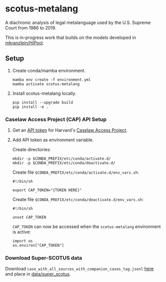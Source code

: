 # scotus-metalang
A diachronic analysis of legal metalanguage used by the U.S. Supreme Court from 1986 to 2019.

This is in-progress work that builds on the models developed in [mkranzlein/HiPool](https://github.com/mkranzlein/HiPool).

## Setup
1. Create conda/mamba environment.
    ```
    mamba env create -f environment.yml
    mamba activate scotus-metalang
    ```
2. Install scotus-metalang locally.
    ```
    pip install --upgrade build
    pip install -e .
    ```

### Caselaw Access Project (CAP) API Setup
1. Get an [API token](https://case.law/docs/site_features/api) for Harvard's [Caselaw Access Project](https://case.law/).
2. Add API token as environment variable.
    
    Create directories:
    ```
    mkdir -p $CONDA_PREFIX/etc/conda/activate.d/
    mkdir -p $CONDA_PREFIX/etc/conda/deactivate.d/
    ```

    Create file `$CONDA_PREFIX/etc/conda/activate.d/env_vars.sh`:
    ```
    #!/bin/sh

    export CAP_TOKEN="{TOKEN HERE}"
    ```
    Create file `$CONDA_PREFIX/etc/conda/deactivate.d/env_vars.sh`:
    ```
    #!/bin/sh

    unset CAP_TOKEN
    ```
    `CAP_TOKEN` can now be accessed when the `scotus-metalang` environment is active:
    ```
    import os
    os.environ["CAP_TOKEN"]
    ```

### Download Super-SCOTUS data

Download `case_with_all_sources_with_companion_cases_tag.jsonl` [here](https://dataverse.harvard.edu/dataset.xhtml?persistentId=doi:10.7910/DVN/POWQIT) and place in [data/super_scotus](./data/super_scotus/).
